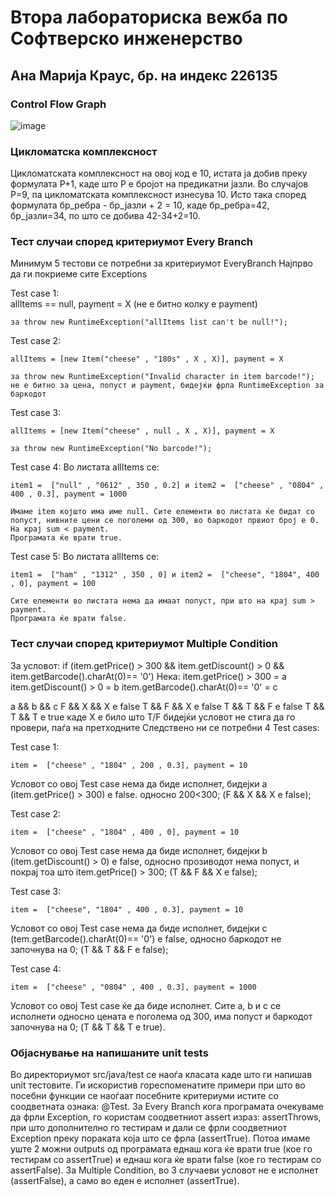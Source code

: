 # Втора лабораториска вежба по Софтверско инженерство

## Ана Марија Краус, бр. на индекс 226135

###  Control Flow Graph

![image](https://github.com/anamarijakraus/SI_2024_lab2_226135/assets/166819863/ef8609bd-d2a3-4634-a76e-1777d40e47d6)
 
### Цикломатска комплексност

Цикломатската комплексност на овој код е 10, истата ја добив преку формулата P+1, каде што P е бројот на предикатни јазли. Во случајoв P=9, па цикломатската комплексност изнесува 10. 
Исто така според формулата бр_ребра - бр_јазли + 2 = 10, каде бр_ребра=42, бр_јазли=34, по што се добива 42-34+2=10.

### Тест случаи според критериумот  Every Branch

Минимум 5 тестови се потребни за критериумот EveryBranch
Најпрво да ги покриеме сите Exceptions 

Test case 1:  
	allItems == null, payment = X (не е битно колку е payment)
 
	за throw new RuntimeException("allItems list can't be null!"); 

Test case 2: 

	allItems = [new Item("cheese" , "180s" , X , X)], payment = X
 
	за throw new RuntimeException("Invalid character in item barcode!");
	не е битно за цена, попуст и payment, бидејќи фрла RuntimeException за баркодот 

Test case 3: 
	
 	allItems = [new Item("cheese" , null , X , X)], payment = X
  
	за throw new RuntimeException("No barcode!");

Test case 4: Во листата allItems се: 

	item1 =  ["null" , "0612" , 350 , 0.2] и item2 =  ["cheese" , "0804" , 400 , 0.3], payment = 1000
 
	Имаме item којшто има име null. Сите елементи во листата ќе бидат со попуст, нивните цени се поголеми од 300, во баркодот првиот број е 0.
	На крај sum < payment.
	Програмата ќе врати true.

Test case 5: Во листата allItems се: 
	
	item1 =  ["ham" , "1312" , 350 , 0] и item2 =  ["cheese", "1804", 400 , 0], payment = 100
 
	Сите елементи во листата нема да имаат попуст, при што на крај sum > payment.
	Програмата ќе врати false.


### Тест случаи според критериумот Multiple Condition
За условот:
if (item.getPrice() > 300 && item.getDiscount() > 0 && item.getBarcode().charAt(0)== '0') 
Нека:
item.getPrice() > 300 = a
item.getDiscount() > 0 = b
item.getBarcode().charAt(0)== '0' = c

a && b && c
F && X && X 	e false
T && F && X 	e false
T && T && F 	e false
T && T && T 	e true
каде Х е било што T/F бидејќи условот не стига да го провери, паѓа на претходните
Следствено ни се потребни 4 Test cases:

Test case 1: 
	
	item =  ["cheese" , "1804" , 200 , 0.3], payment = 10
 
Условот со овој Test case нема да биде исполнет, бидејки а (item.getPrice() > 300) е false. односно 200<300;
(F && X && X e false);

Test case 2:

	item =  ["cheese" , "1804" , 400 , 0], payment = 10
 
Условот со овој Test case нема да биде исполнет, бидејки b (item.getDiscount() > 0) e false, односно прозиводот нема попуст, и покрај тоа што item.getPrice() > 300;
(T && F && X е false);

Test case 3: 

	item =  ["cheese", "1804" , 400 , 0.3], payment = 10
 
Условот со овој Test case нема да биде исполнет, бидејки c (tem.getBarcode().charAt(0)== '0') e false, односно баркодот не започнува на 0;
(T && T && F e false);

Test case 4:

	item =  ["cheese" , "0804" , 400 , 0.3], payment = 1000
 
Условот со овој Test case ќе да биде исполнет. Сите a, b и c се исполнети односно цената е поголема од 300, има попуст и баркодот започнува на 0;
(T && T && T e true).

### Објаснување на напишаните unit tests
Во директориумот src/java/test се наоѓа класата каде што ги напишав unit тестовите. Ги искористив гореспоменатите примери при што во посебни функции се наоѓаат посебните критериуми истите со соодветната ознака: @Test. 
	За Every Branch кога програмата очекуваме да фрли Exception, го користам соодветниот assert израз: assertThrows, при што дополнително го тестирам и дали се фрли соодветниот Exception преку пораката која што се фрла (аssertTrue). Потоа имаме уште 2 можни outputs од програмата еднаш кога ќе врати true (кое го тестирам со assertTrue) и еднаш кога ќе врати false (кое го тестирам со assertFalse).
 	За Multiple Condition, во 3 случаеви условот не е исполнет (assertFalse), а само во еден е исполнет (assertTrue).
